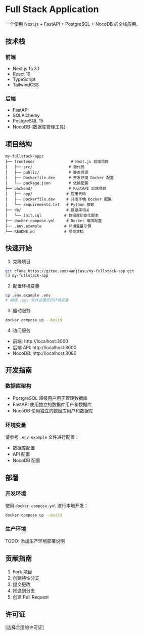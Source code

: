 # Full Stack Application

一个使用 Next.js + FastAPI + PostgreSQL + NocoDB 的全栈应用。

## 技术栈

### 前端
- Next.js 15.3.1
- React 19
- TypeScript
- TailwindCSS

### 后端
- FastAPI
- SQLAlchemy
- PostgreSQL 15
- NocoDB (数据库管理工具)

## 项目结构
```tree
my-fullstack-app/
├── frontend/                # Next.js 前端项目
│   ├── src/                # 源代码
│   ├── public/             # 静态资源
│   ├── Dockerfile.dev      # 开发环境 Docker 配置
│   └── package.json        # 依赖配置
├── backend/                # FastAPI 后端项目
│   ├── app/               # 应用代码
│   ├── Dockerfile.dev     # 开发环境 Docker 配置
│   └── requirements.txt   # Python 依赖
├── db/                    # 数据库相关
│   └── init.sql          # 数据库初始化脚本
├── docker-compose.yml     # Docker 编排配置
├── .env.example          # 环境变量示例
└── README.md             # 项目文档
```

## 快速开始

1. 克隆项目
```bash
git clone https://gitee.com/wanjiasu/my-fullstack-app.git
cd my-fullstack-app
```

2. 配置环境变量
```bash
cp .env.example .env
# 编辑 .env 文件设置您的环境变量
```

3. 启动服务
```bash
docker-compose up --build
```

4. 访问服务
- 前端: http://localhost:3000
- 后端 API: http://localhost:8000
- NocoDB: http://localhost:8080

## 开发指南

### 数据库架构
- PostgreSQL 超级用户用于管理数据库
- FastAPI 使用独立的数据库用户和数据库
- NocoDB 使用独立的数据库用户和数据库

### 环境变量
请参考 `.env.example` 文件进行配置：
- 数据库配置
- API 配置
- NocoDB 配置

## 部署

### 开发环境
使用 `docker-compose.yml` 进行本地开发：
```bash
docker-compose up --build
```

### 生产环境
TODO: 添加生产环境部署说明

## 贡献指南
1. Fork 项目
2. 创建特性分支
3. 提交更改
4. 推送到分支
5. 创建 Pull Request

## 许可证
[选择合适的许可证]